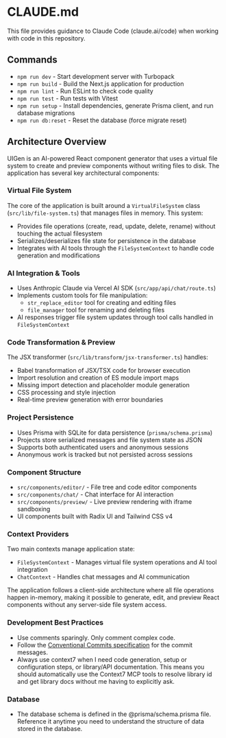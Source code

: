 # CLAUDE.md

This file provides guidance to Claude Code (claude.ai/code) when working with code in this repository.

## Commands

- `npm run dev` - Start development server with Turbopack
- `npm run build` - Build the Next.js application for production
- `npm run lint` - Run ESLint to check code quality
- `npm run test` - Run tests with Vitest
- `npm run setup` - Install dependencies, generate Prisma client, and run database migrations
- `npm run db:reset` - Reset the database (force migrate reset)

## Architecture Overview

UIGen is an AI-powered React component generator that uses a virtual file system to create and preview components without writing files to disk. The application has several key architectural components:

### Virtual File System

The core of the application is built around a `VirtualFileSystem` class (`src/lib/file-system.ts`) that manages files in memory. This system:

- Provides file operations (create, read, update, delete, rename) without touching the actual filesystem
- Serializes/deserializes file state for persistence in the database
- Integrates with AI tools through the `FileSystemContext` to handle code generation and modifications

### AI Integration & Tools

- Uses Anthropic Claude via Vercel AI SDK (`src/app/api/chat/route.ts`)
- Implements custom tools for file manipulation:
  - `str_replace_editor` tool for creating and editing files
  - `file_manager` tool for renaming and deleting files
- AI responses trigger file system updates through tool calls handled in `FileSystemContext`

### Code Transformation & Preview

The JSX transformer (`src/lib/transform/jsx-transformer.ts`) handles:

- Babel transformation of JSX/TSX code for browser execution
- Import resolution and creation of ES module import maps
- Missing import detection and placeholder module generation
- CSS processing and style injection
- Real-time preview generation with error boundaries

### Project Persistence

- Uses Prisma with SQLite for data persistence (`prisma/schema.prisma`)
- Projects store serialized messages and file system state as JSON
- Supports both authenticated users and anonymous sessions
- Anonymous work is tracked but not persisted across sessions

### Component Structure

- `src/components/editor/` - File tree and code editor components
- `src/components/chat/` - Chat interface for AI interaction
- `src/components/preview/` - Live preview rendering with iframe sandboxing
- UI components built with Radix UI and Tailwind CSS v4

### Context Providers

Two main contexts manage application state:

- `FileSystemContext` - Manages virtual file system operations and AI tool integration
- `ChatContext` - Handles chat messages and AI communication

The application follows a client-side architecture where all file operations happen in-memory, making it possible to generate, edit, and preview React components without any server-side file system access.

### Development Best Practices

- Use comments sparingly. Only comment complex code.
- Follow the [Conventional Commits specification](https://www.conventionalcommits.org/en/v1.0.0/#specification) for the commit messages.
- Always use context7 when I need code generation, setup or configuration steps, or
  library/API documentation. This means you should automatically use the Context7 MCP
  tools to resolve library id and get library docs without me having to explicitly ask.

### Database

- The database schema is defined in the @prisma/schema.prisma file. Reference it anytime you need to understand the structure of data stored in the database.
